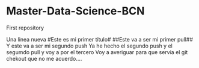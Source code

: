 # Master-Data-Science-BCN
First repository

Una linea nueva
#Este es mi primer título#
##Este va a ser mi primer pull##
Y este va a ser mi segundo push
Ya he hecho el segundo push y el segumdo pull y voy a por el tercero
Voy a averiguar para que servia el git chekout que no me acuerdo....

